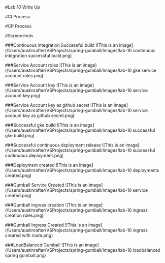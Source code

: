 #Lab 10 Write Up

#CI Process

#CP Process


#Screenshots

###Continuous Integration Successful build
![This is an image](/Users/austinrafter/VSProjects/spring-gumball/Images/lab-10 continuous integration successful build.png)

###Service Account roles
![This is an image](/Users/austinrafter/VSProjects/spring-gumball/Images/lab-10 gke service account roles.png)

###Service Account key
![This is an image](/Users/austinrafter/VSProjects/spring-gumball/Images/lab-10 service account key.png)

###Service Account key as github secret
![This is an image](/Users/austinrafter/VSProjects/spring-gumball/Images/lab-10 service account key as github secret.png)

###Successful gke build 
![This is an image](/Users/austinrafter/VSProjects/spring-gumball/Images/lab-10 successful gke build.png)

###Successful continuous deployment release
![This is an image](/Users/austinrafter/VSProjects/spring-gumball/Images/lab-10 successful continuous deployment.png)

###Deployment created
![This is an image](/Users/austinrafter/VSProjects/spring-gumball/Images/lab-10 deployments created.png)

###Gumball Service Created
![This is an image](/Users/austinrafter/VSProjects/spring-gumball/Images/lab-10 service created.png)

###Gumball Ingress creation
![This is an image](/Users/austinrafter/VSProjects/spring-gumball/Images/lab-10 ingress creation rules.png)

###Gumball Ingress Created
![This is an image](/Users/austinrafter/VSProjects/spring-gumball/Images/lab-10 ingress created with route.png)

###LoadBalanced Gumball 
![This is an image](/Users/austinrafter/VSProjects/spring-gumball/Images/lab-10 loadbalanced spring gumball.png)







